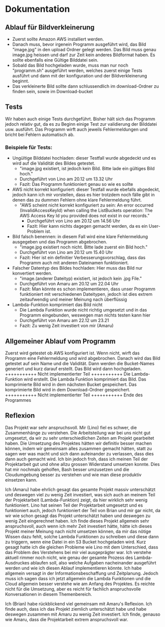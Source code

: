# Dokumentation

## Ablauf für Bildverkleinerung
- Zuerst sollte Amazon AWS installiert werden.
- Danach muss, bevor irgenein Programm ausgeführt wird, das Bild "image.jpg" in den upload Ordner gelegt werden. Das Bild muss genau image.jpg heissen und darf zur Zeit kein anderes Bildformat haben. Es sollte ebenfalls eine Gültige Bilddatei sein.
- Sobald das Bild hochgeladen wurde, muss man nur noch "programm.sh" ausgeführt werden, welches zuerst einige Tests ausführt und dann mit der konfiguration und der Bildverkleinerung beginnt.
- Das verkleinerte Bild sollte dann schlussendlich im download-Ordner zu finden sein, sowie im Download-bucket

## Tests
Wir haben auch einige Tests durchgeführt.
Bisher hält sich das Programm jedoch relativ gut, da es zu Beginn einige Test zur validierung der Bilddatei usw. ausführt.
Das Programm wirft auch jeweils Fehlermeldungen und bricht bei Fehlern automatisch ab.
### Beispiele für Tests:
- Ungültige Bilddatei hochladen: dieser Testfall wurde abgedeckt und es wird auf die Validität des Bildes getestet.
	- "image.jpg existiert, ist jedoch kein Bild. Bitte lade ein gültiges Bild hoch."
	- Durchgeführt von Lino am 20.12 um 13.32 Uhr
	- Fazit: Das Programm funktioniert genau so wie es sollte
- AWS nicht korrekt konfiguriert: dieser Testfall wurde ebefalls abgedeckt, jedoch kann ich mir vorstellen, dass es hier trotzdem noch fälle gibt in denen das zu dummen Fehlern ohne klare Fehlermeldung führt.
	- "AWS scheint nicht korrekt konfiguriert zu sein: 
		An error occurred (InvalidAccessKeyId) when calling the ListBuckets operation: The AWS Access Key Id you provided does not exist in our records."
		- Durchgeführt von Lino am 20.12 um 14.56 Uhr
		- Fazit: Hier kann nichts dagegen gemacht werden, da es ein User-Problem ist.
- Bild falsch benennen: in diesem Fall wird eine klare Fehlermeldung ausgegeben und das Programm abgebrochen.
	- "image.jpg existiert noch nicht. Bitte lade zuerst ein Bild hoch."
	- Durchgeführt von Lino am 20.12 um 15.40 Uhr
	- Fazit: Hier ist ein definitier Verbesserungsvorschlag, dass das Programm auch mit anderen Dateinamen funktioniert. 
- Falscher Datentyp des Bildes hochladen: Hier muss das Bild nur konvertiert werden. 
	- "image.(anderer Dateityp) existiert, ist jedoch kein .jpg File." 
	- Durchgeführt von Amaru am 20.12 um 22.04 Uhr
	- Fazit: Man könnte es schon implementieren, dass unser Programm funktioniert mit verschiedenen Dateitypen, jedoch ist dies extrem zeitaufwendig und meiner Meinung nach überflüssig
- Lambda-Funktion komprimiert das Bild nicht
	- Die Lambda Funktion wurde nicht richtig umgesetzt und in das Programm eingebunden, weswegen man nichts testen kann hier
	- Durchgeführt von Amaru am 22.12 um 23.21
	- Fazit: Zu wenig Zeit investiert von mir (Amaru)

## Allgemeiner Ablauf vom Programm
Zuerst wird getestet ob AWS konfiguriert ist. Wenn nicht, wirft das Programm eine Fehlermeldung und wird abgebrochen.
Danach wird das Bild getestet auf sein Name und die Validität.
Dann werden die Bucket-Names generiert und kurz darauf erstellt.
Das Bild wird dann hochgeladen.
+++++++++++ Nicht implementierter Teil +++++++++++
Die Lambda-Funktion wird erstellt.
Die Lambda Funktion komprimiert das Bild.
Das komprimierte Bild wird in dem nächsten Bucket gespeichert.
Das komprimierte Bild wird in dem Download-Ordner gespeichert.
+++++++++++ Nicht implementierter Teil +++++++++++
Ende des Programmes

## Reflexion
Das Projekt war sehr anspruchsvoll.
Mir (Lino) fiel es schwer, die Zusammenhänge zu verstehen. Die Arbeitsteilung war bei uns nicht gut umgesetzt, da wir zu sehr unterschiedlichen Zeiten am Projekt gearbeitet haben. Die Umsetzung des Projektes hätten wir definitiv besser machen können, indem wir gemeinsam alles zusammen gemacht hätten, statt zu sagen wer was macht und sich dann aufeinander zu verlassen, dass dies dann auch gemacht wird. Ich bin jedoch froh, dass ich meinen Teil der Projektarbeit gut und ohne allzu grossen Widerstand umsetzen konnte. Dies hat mir nochmals geholfen, Bash besser umzusetzen und die Cloudumgebung besser zu verstehen und wie man diese produktiv einsetzen kann. 

Ich (Amaru) habe ehrlich gesagt das gesamte Projekt massiv unterschätzt und deswegen viel zu wenig Zeit investiert, was sich auch an meinem Teil der Projektarbeit (Lambda-Funktion) zeigt, da hier wirklich sehr wenig funktioniert. Lino hat seinen Teil der Projektarbeit umgesetzt und es funktioniert auch, jedoch funktioniert der Teil von Brian und mir gar nicht, da wir wie schon gesagt das Projekt unterschätzt haben und deswegen zu wenig Zeit eingerechnet haben. Ich finde dieses Projekt allgemein sehr anspruchsvoll, auch wenn ich mehr Zeit investiert hätte, hätte ich dieses Projekt meiner Meinung nach nicht umsetzen können, da mir das nötige Wissen dazu fehlt, solche Lambda Funktionen zu schreiben und diese dann zu triggern, wenn eine Datei in ein S3 Bucket hochgeladen wird. Kurz gesagt hatte ich die gleichen Probleme wie Lino mit dem Unterschied, dass das Problem des Verstehens bei mir viel ausgeprägter war. Ich verstehe aktuell rimmer noch nicht, wie genau der gesamte Prozess des Lambda-Ausdruckes ablaufen soll, also welche Aufgaben nacheinander ausgeführt werden und wie ich diesen Ablauf implementieren könnte. Ich habe allgemein versagt in der Informationsbeschaffung und Zeitplanung. Jedoch muss ich sagen dass ich jetzt allgemein die Lambda Funktionen und die Cloud allgemein besser verstehe wie am Anfang des Projektes. Es reichte nicht für die Umsetzung, aber es reicht für fachlich anspruchsvolle Konversationen in diesem Themenbereich. 

Ich (Brian) habe rückblickend viel gemeinsam mit Amaru's Reflexion. Ich finde auch, dass ich das Projekt ziemlich unterschätzt habe und habe deswegen zusammen mit Amaru zu wenig Zeit investiert. Ich finde, genauso wie Amaru, dass die Projektarbeit extrem anspruchsvoll war. 